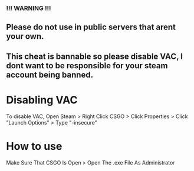 ### !!! WARNING !!!
## Please do not use in public servers that arent your own.
## This cheat is bannable so please disable VAC, I dont want to be responsible for your steam account being banned.

# Disabling VAC
To disable VAC, Open Steam >
Right Click CSGO >
Click Properties >
Click "Launch Options" >
Type "-insecure"

# How to use
Make Sure That CSGO Is Open >
Open The .exe File As Administrator
